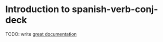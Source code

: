# Introduction to spanish-verb-conj-deck

TODO: write [great documentation](http://jacobian.org/writing/what-to-write/)
